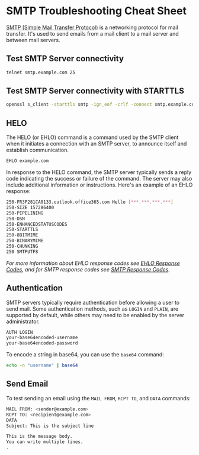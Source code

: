# SMTP Troubleshooting Cheat Sheet

[SMTP (Simple Mail Transfer Protocol)](mail-smtp.md) is a networking protocol for mail transfer. It's used to send emails from a mail client to a mail server and between mail servers.

## Test SMTP Server connectivity

```bash
telnet smtp.example.com 25
```

## Test SMTP Server connectivity with STARTTLS

```bash
openssl s_client -starttls smtp -ign_eof -crlf -connect smtp.example.com:587
```

## HELO

The HELO (or EHLO) command is a command used by the SMTP client when it initiates a connection with an SMTP server, to announce itself and establish communication.

```bash
EHLO example.com
```

In response to the HELO command, the SMTP server typically sends a reply code indicating the success or failure of the command. The server may also include additional information or instructions. Here's an example of an EHLO response:

```bash
250-FR3P281CA0133.outlook.office365.com Hello [***.***.***.***]
250-SIZE 157286400
250-PIPELINING
250-DSN
250-ENHANCEDSTATUSCODES
250-STARTTLS
250-8BITMIME
250-BINARYMIME
250-CHUNKING
250 SMTPUTF8
```

*For more information about EHLO response codes see [EHLO Response Codes](ehlo-codes.md), and for SMTP response codes see [SMTP Response Codes](smtp-codes.md).*

## Authentication

SMTP servers typically require authentication before allowing a user to send mail. Some authentication methods, such as `LOGIN` and `PLAIN`, are supported by default, while others may need to be enabled by the server administrator.

```bash
AUTH LOGIN
your-base64encoded-username
your-base64encoded-password
```

To encode a string in base64, you can use the `base64` command:

```bash
echo -n "username" | base64
```

## Send Email

To test sending an email using the `MAIL FROM`, `RCPT TO`, and `DATA` commands:

```bash
MAIL FROM: <sender@example.com>
RCPT TO: <recipient@example.com>
DATA
Subject: This is the subject line

This is the message body.
You can write multiple lines.
.
```